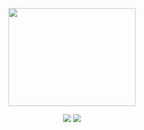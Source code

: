 <div align="center">
<img src="https://github.com/itsalb3rt/itsalb3rt/raw/master/loading.gif?sanitize=true" width="260" height="200"/>      
</div>
<br/>
<div align="center">
<a href="https://github.com/itsalb3rt?tab=followers"><img src="https://img.shields.io/github/followers/itsalb3rt.svg?style=social&label=Follow&maxAge=2592000"></a>
<a href="https://github.com/itsalb3rt"><img src="https://badges.frapsoft.com/os/v1/open-source.svg?v=103"></a>
</div>